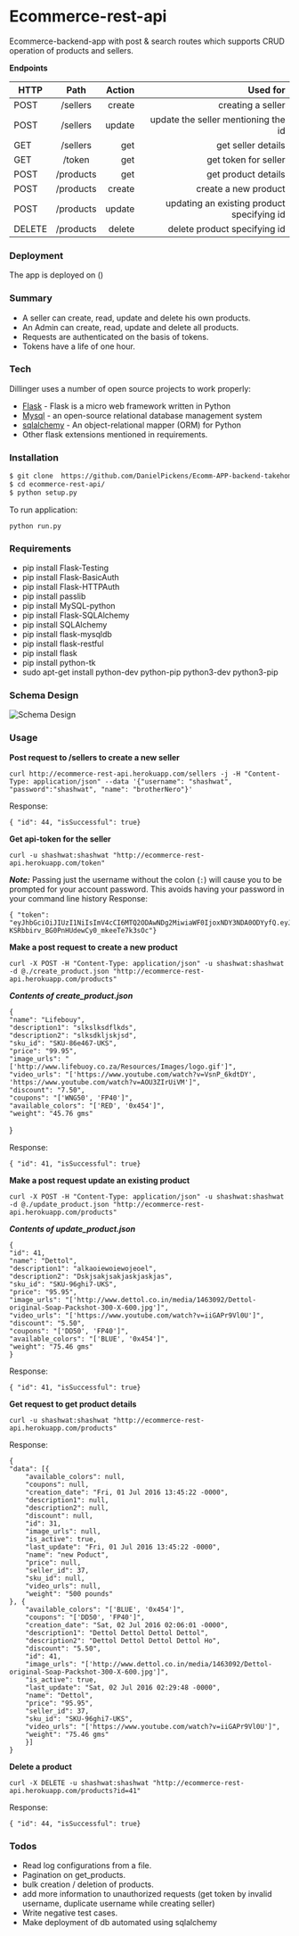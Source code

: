 # Ecommerce-rest-api

Ecommerce-backend-app with  post & search routes which supports CRUD operation of products and sellers.

**Endpoints**

| HTTP     | Path           | Action  | Used for|
| ------------- |:-------------:| -----:|-----:|
| POST      | /sellers | create | creating a seller |
| POST      | /sellers      |   update |  update the seller mentioning the id |
| GET | /sellers      |    get |    get seller details |
| GET | /token      |    get |    get token for seller |
| POST      | /products | get | get product details |
| POST      | /products      |   create |  create a new product |
| POST | /products      |    update |    updating an existing product specifying id |
| DELETE | /products      |    delete |    delete product specifying id |

### Deployment
The app is deployed on ()

### Summary
- A seller can create, read, update and delete his own products.
- An Admin can create, read, update and delete all products.
- Requests are authenticated on the basis of tokens.
- Tokens have a life of one hour.

### Tech

Dillinger uses a number of open source projects to work properly:
* [Flask] - Flask is a micro web framework written in Python
* [Mysql] - an open-source relational database management system
* [sqlalchemy] - An object-relational mapper (ORM) for Python
* Other flask extensions mentioned in requirements.

### Installation


```sh
$ git clone  https://github.com/DanielPickens/Ecomm-APP-backend-takehome
$ cd ecommerce-rest-api/
$ python setup.py
```
To run application:
```
python run.py
```

### Requirements
* pip install Flask-Testing
* pip install Flask-BasicAuth
* pip install Flask-HTTPAuth
* pip install passlib
* pip install MySQL-python
* pip install Flask-SQLAlchemy
* pip install SQLAlchemy
* pip install flask-mysqldb
* pip install flask-restful
* pip install flask
* pip install python-tk
* sudo apt-get install python-dev python-pip python3-dev python3-pip


### Schema Design

![Schema Design](https://cloud.githubusercontent.com/assets/5109996/16544181/087eb2c0-4119-11e6-9892-afbb2f4c648c.png)

### Usage

**Post request to /sellers to create a new seller**

    curl http://ecommerce-rest-api.herokuapp.com/sellers -j -H "Content-Type: application/json" --data '{"username": "shashwat", "password":"shashwat", "name": "brotherNero"}'

Response:

    { "id": 44, "isSuccessful": true}

**Get api-token for the seller**

    curl -u shashwat:shashwat "http://ecommerce-rest-api.herokuapp.com/token"


***Note:*** Passing just the username without the colon (`:`) will cause you to be prompted for your account password. This avoids having your password in your command line history
Response:

    { "token": "eyJhbGciOiJIUzI1NiIsImV4cCI6MTQ2ODAwNDg2MiwiaWF0IjoxNDY3NDA0ODYyfQ.eyJpZCI6Mzd9.bxhrdVc-KSRbbirv_BG0PnHUdewCy0_mkeeTe7k3sOc"}


**Make a post request to create a new product**

    curl -X POST -H "Content-Type: application/json" -u shashwat:shashwat -d @./create_product.json "http://ecommerce-rest-api.herokuapp.com/products" 

***Contents of create_product.json***

    {
	"name": "Lifebouy",
	"description1": "slkslksdflkds",
	"description2": "slksdkljskjsd",
	"sku_id": "SKU-86e467-UKS",
	"price": "99.95",
	"image_urls": "['http://www.lifebuoy.co.za/Resources/Images/logo.gif']",
	"video_urls": "['https://www.youtube.com/watch?v=VsnP_6kdtDY', 'https://www.youtube.com/watch?v=AOU3ZIrUiVM']",
	"discount": "7.50",
	"coupons": "['WNG50', 'FP40']",
	"available_colors": "['RED', '0x454']",
	"weight": "45.76 gms"
}

Response:

    { "id": 41, "isSuccessful": true}

**Make a post request update an existing product**

    curl -X POST -H "Content-Type: application/json" -u shashwat:shashwat -d @./update_product.json "http://ecommerce-rest-api.herokuapp.com/products" 

***Contents of update_product.json***

    {
    "id": 41,
    "name": "Dettol",
    "description1": "alkaoiewoiewojeoel",
    "description2": "Dskjsakjsakjaskjaskjas",
    "sku_id": "SKU-96ghi7-UKS",
    "price": "95.95",
    "image_urls": "['http://www.dettol.co.in/media/1463092/Dettol-original-Soap-Packshot-300-X-600.jpg']",
    "video_urls": "['https://www.youtube.com/watch?v=iiGAPr9Vl0U']",
    "discount": "5.50",
    "coupons": "['DD50', 'FP40']",
    "available_colors": "['BLUE', '0x454']",
    "weight": "75.46 gms" 
    }

Response:

    { "id": 41, "isSuccessful": true}
    
**Get request to get product details**

    curl -u shashwat:shashwat "http://ecommerce-rest-api.herokuapp.com/products"

Response:

    {
	"data": [{
		"available_colors": null,
		"coupons": null,
		"creation_date": "Fri, 01 Jul 2016 13:45:22 -0000",
		"description1": null,
		"description2": null,
		"discount": null,
		"id": 31,
		"image_urls": null,
		"is_active": true,
		"last_update": "Fri, 01 Jul 2016 13:45:22 -0000",
		"name": "new Poduct",
		"price": null,
		"seller_id": 37,
		"sku_id": null,
		"video_urls": null,
		"weight": "500 pounds"
	}, {
		"available_colors": "['BLUE', '0x454']",
		"coupons": "['DD50', 'FP40']",
		"creation_date": "Sat, 02 Jul 2016 02:06:01 -0000",
		"description1": "Dettol Dettol Dettol Dettol",
		"description2": "Dettol Dettol Dettol Dettol Ho",
		"discount": "5.50",
		"id": 41,
		"image_urls": "['http://www.dettol.co.in/media/1463092/Dettol-original-Soap-Packshot-300-X-600.jpg']",
		"is_active": true,
		"last_update": "Sat, 02 Jul 2016 02:29:48 -0000",
		"name": "Dettol",
		"price": "95.95",
		"seller_id": 37,
		"sku_id": "SKU-96ghi7-UKS",
		"video_urls": "['https://www.youtube.com/watch?v=iiGAPr9Vl0U']",
		"weight": "75.46 gms"
	    }]
    }
    
**Delete a product**

    curl -X DELETE -u shashwat:shashwat "http://ecommerce-rest-api.herokuapp.com/products?id=41" 

Response:

    { "id": 44, "isSuccessful": true}

### Todos
 - Read log configurations from a file.
 - Pagination on get_products.
 - bulk creation / deletion of products.
 - add more information to unauthorized requests (get token by invalid username, duplicate username while creating seller)
 - Write negative test cases.
 - Make deployment of db automated using sqlalchemy


[//]: # (These are reference links used in the body of this note and get stripped out when the markdown processor does its job. There is no need to format nicely because it shouldn't be seen. Thanks SO - http://stackoverflow.com/questions/4823468/store-comments-in-markdown-syntax)


   [Flask]: <http://flask.pocoo.org/>
   [Mysql]: <https://www.mysql.com/>
   [Sqlalchemy]: <http://www.sqlalchemy.org/>
  


